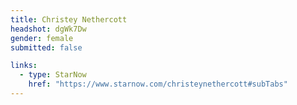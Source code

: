 ```yaml
---
title: Christey Nethercott
headshot: dgWk7Dw
gender: female
submitted: false

links:
  - type: StarNow
    href: "https://www.starnow.com/christeynethercott#subTabs"
---
```

